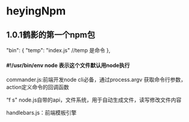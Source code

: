 # heyingNpm
## 1.0.1鹤影的第一个npm包
"bin": {
    "temp": "index.js"    //temp 是命令
  },

####  #!/usr/bin/env node  表示这个文件默认用node执行

commander.js:前端开发node cli必备，通过process.argv 获取命令行参数，action定义命令的回调函数

“f s" node.js自带的api，文件系统，用于自动生成文件，读写修改文件内容

handlebars.js：前端模板引擎

